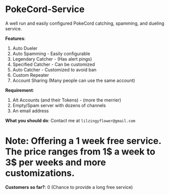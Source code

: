 # PokeCord-Service
A well run and easily configured PokeCord catching, spamming, and dueling service.

**Features**:
1. Auto Dueler
2. Auto Spamming - Easily configurable
3. Legendary Catcher - (Has alert pings)
4. Specified Catcher - Can be customized
5. Auto Catcher - Customized to avoid ban
6. Custom Repeater
7. Account Sharing (Many people can use the same account)

**Requirement**:
1. Alt Accounts (and their Tokens) - (more the merrier)
2. Empty/Spam server with dozens of channels
3. An email address

**What you should do**:
Contact me at `lilzingyflower@gmail.com`

# Note: Offering a 1 week free service. The price ranges from 1$ a week to 3$ per weeks and more customizations.

**Customers so far?**: 0
(Chance to provide a long free service)
